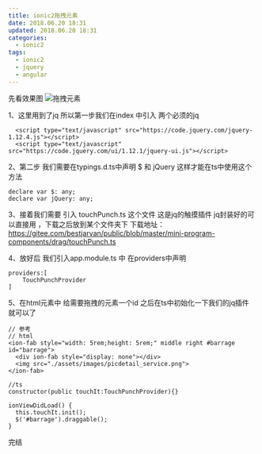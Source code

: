 ```yaml
---
title: ionic2拖拽元素
date: 2018.06.20 18:31
updated: 2018.06.20 18:31
categories: 
  - ionic2
tags:
  - ionic2
  - jquery
  - angular
---
```

先看效果图
![拖拽元素](https://yahuiimg.oss-cn-hangzhou.aliyuncs.com/202201171507697.gif)
<!-- more -->
1、这里用到了jq 所以第一步我们在index 中引入 两个必须的jq
```
  <script type="text/javascript" src="https://code.jquery.com/jquery-1.12.4.js"></script>
  <script type="text/javascript" src="https://code.jquery.com/ui/1.12.1/jquery-ui.js"></script>
```

2、第二步 我们需要在typings.d.ts中声明 $ 和 jQuery 这样才能在ts中使用这个方法
```
declare var $: any;
declare var jQuery: any;
```

3、接着我们需要 引入 touchPunch.ts 这个文件 这是jq的触摸插件 jq封装好的可以直接用 ，下载之后放到某个文件夹下
下载地址：https://gitee.com/bestjarvan/public/blob/master/mini-program-components/drag/touchPunch.ts

4、放好后 我们引入app.module.ts 中 在providers中声明
```
providers:[
    TouchPunchProvider
]
```

5、在html元素中 给需要拖拽的元素一个id 之后在ts中初始化一下我们的jq插件 就可以了
```
// 参考
// html
<ion-fab style="width: 5rem;height: 5rem;" middle right #barrage id="barrage">
  <div ion-fab style="display: none"></div>
  <img src="./assets/images/picdetail_service.png">
</ion-fab>

//ts
constructor(public touchIt:TouchPunchProvider){}

ionViewDidLoad() {
  this.touchIt.init();
  $('#barrage').draggable();
}
```
完结
